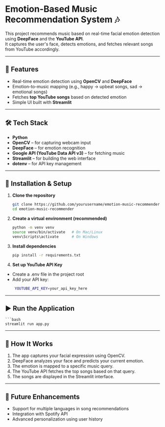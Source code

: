 # Emotion-Based Music Recommendation System 🎶

This project recommends music based on real-time facial emotion detection using **DeepFace** and the **YouTube API**.  
It captures the user's face, detects emotions, and fetches relevant songs from YouTube accordingly.

---

## 🚀 Features
- Real-time emotion detection using **OpenCV** and **DeepFace**  
- Emotion-to-music mapping (e.g., happy → upbeat songs, sad → emotional songs)  
- Fetches **top YouTube songs** based on detected emotion  
- Simple UI built with **Streamlit**  

---

## 🛠️ Tech Stack
- **Python**  
- **OpenCV** – for capturing webcam input  
- **DeepFace** – for emotion recognition  
- **Google API (YouTube Data API v3)** – for fetching music  
- **Streamlit** – for building the web interface  
- **dotenv** – for API key management  

---

## 📂 Installation & Setup

1. **Clone the repository**
   ```bash
   git clone https://github.com/yourusername/emotion-music-recommender.git
   cd emotion-music-recommender
2. **Create a virtual environment (recommended)**
   ```bash
   python -m venv venv
   source venv/bin/activate   # On Mac/Linux
   venv\Scripts\activate      # On Windows
3. **Install dependencies**
   ```bash
   pip install -r requirements.txt
4. **Set up YouTube API Key**
- Create a .env file in the project root
- Add your API key:
  ```bash
   YOUTUBE_API_KEY=your_api_key_here
--- 
## ▶️ Run the Application
    ```bash
    streamlit run app.py



---

## 🎯 How It Works

1. The app captures your facial expression using OpenCV.
2. DeepFace analyzes your face and predicts your current emotion.
3. The emotion is mapped to a specific music query.
4. The YouTube API fetches the top songs based on that query.
5. The songs are displayed in the Streamlit interface.

---


## 🔮 Future Enhancements

- Support for multiple languages in song recommendations
- Integration with Spotify API
- Advanced personalization using user history



